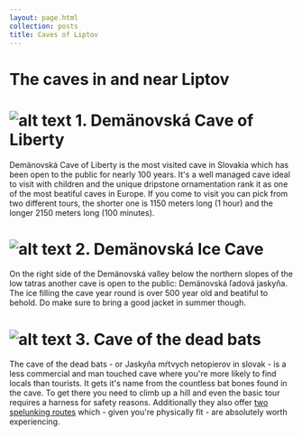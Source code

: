 ```yaml
---
layout: page.html
collection: posts
title: Caves of Liptov
---
```

The caves in and near Liptov
==============================================
![alt text](/img/surroundings/demanovska.jpg "Logo Title Text 1")
1\. Demänovská Cave of Liberty
==============================================
Demänovská Cave of Liberty is the most visited cave in Slovakia which has been open to the public for nearly 100 years. It's a well managed cave ideal to visit with children and the unique dripstone ornamentation rank it as one of the most beatiful caves in Europe. If you come to visit you can pick from two different tours, the shorter one is 1150 meters long (1 hour) and the longer 2150 meters long (100 minutes). 

![alt text](/img/surroundings/ice-cave.jpg "Logo Title Text 1")
2\. Demänovská Ice Cave
==============================================
On the right side of the Demänovská valley below the northern slopes of the low tatras another cave is open to the public: Demänovská ľadová jaskyňa. The ice filling the cave year round is over 500 year old and beatiful to behold. Do make sure to bring a good jacket in summer though.

![alt text](/img/surroundings/jaskyna-mrtvych-netopierov-outside.jpg "Logo Title Text 1")
3\. Cave of the dead bats
==============================================
The cave of the dead bats - or Jaskyňa mŕtvych netopierov in slovak - is a less commercial and man touched cave where you're more likely to find locals than tourists. It gets it's name from the countless bat bones found in the cave. To get there you need to climb up a hill and even the basic tour requires a harness for safety reasons. Additionally they also offer [two spelunking routes](/img/surroundings/jaskyna-mrtvych-netopierov.jpg) which - given you're physically fit - are absolutely worth experiencing. 
